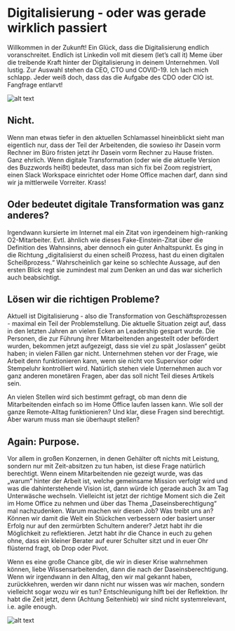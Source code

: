 # Digitalisierung - oder was gerade wirklich passiert

Willkommen in der Zukunft! Ein Glück, dass die Digitalisierung endlich voranschreitet. Endlich ist Linkedin voll mit diesem (let’s call it) Meme über die treibende Kraft hinter der Digitalisierung in deinem Unternehmen. Voll lustig. Zur Auswahl stehen da CEO, CTO und COVID-19. Ich lach mich schlapp. Jeder weiß doch, dass das die Aufgabe des CDO oder CIO ist. Fangfrage entlarvt!

![alt text](../img/blog/covid-meme.jpg "Voll lustig! Achtung Fangfrage!")

## Nicht.

Wenn man etwas tiefer in den aktuellen Schlamassel hineinblickt sieht man eigentlich nur, dass der Teil der Arbeitenden, die sowieso ihr Dasein vorm Rechner im Büro fristen jetzt ihr Dasein vorm Rechner zu Hause fristen. Ganz ehrlich. Wenn digitale Transformation (oder wie die aktuelle Version des Buzzwords heißt) bedeutet, dass man sich fix bei Zoom registriert, einen Slack Workspace einrichtet oder Home Office machen darf, dann sind wir ja mittlerweile Vorreiter. Krass!

## Oder bedeutet digitale Transformation was ganz anderes?

Irgendwann kursierte im Internet mal ein Zitat von irgendeinem high-ranking O2-Mitarbeiter. Evtl. ähnlich wie dieses Fake-Einstein-Zitat über die Definition des Wahnsinns, aber dennoch ein guter Anhaltspunkt. Es ging in die Richtung „digitalisierst du einen scheiß Prozess, hast du einen digitalen Scheißprozess.“ Wahrscheinlich gar keine so schlechte Aussage, auf den ersten Blick regt sie zumindest mal zum Denken an und das war sicherlich auch beabsichtigt.

## Lösen wir die richtigen Probleme?

Aktuell ist Digitalisierung - also die Transformation von Geschäftsprozessen - maximal ein Teil der Problemstellung. Die aktuelle Situation zeigt auf, dass in den letzten Jahren an vielen Ecken an Leadership gespart wurde. Die Personen, die zur Führung ihrer Mitarbeitenden angestellt oder befördert wurden, bekommen jetzt aufgezeigt, dass sie viel zu spät „loslassen“ geübt haben; in vielen Fällen gar nicht. Unternehmen stehen vor der Frage, wie Arbeit denn funktionieren kann, wenn sie nicht von Supervisor oder Stempeluhr kontrolliert wird. Natürlich stehen viele Unternehmen auch vor ganz anderen monetären Fragen, aber das soll nicht Teil dieses Artikels sein.

An vielen Stellen wird sich bestimmt gefragt, ob man denn die Mitarbeitenden einfach so im Home Office laufen lassen kann. Wie soll der ganze Remote-Alltag funktionieren? Und klar, diese Fragen sind berechtigt. Aber warum muss man sie überhaupt stellen?

## Again: Purpose.

Vor allem in großen Konzernen, in denen Gehälter oft nichts mit Leistung, sondern nur mit Zeit-absitzen zu tun haben, ist diese Frage natürlich berechtigt. Wenn einem Mitarbeitenden nie gezeigt wurde, was das „warum“ hinter der Arbeit ist, welche gemeinsame Mission verfolgt wird und was die dahinterstehende Vision ist, dann würde ich gerade auch 3x am Tag Unterwäsche wechseln. Vielleicht ist jetzt der richtige Moment sich die Zeit im Home Office zu nehmen und über das Thema „Daseinsberechtigung“ mal nachzudenken. Warum machen wir diesen Job? Was treibt uns an? Können wir damit die Welt ein Stückchen verbessern oder basiert unser Erfolg nur auf den zermürbten Schultern anderer? Jetzt habt ihr die Möglichkeit zu reflektieren. Jetzt habt ihr die Chance in euch zu gehen ohne, dass ein kleiner Berater auf eurer Schulter sitzt und in euer Ohr flüsternd fragt, ob Drop oder Pivot.

Wenn es eine große Chance gibt, die wir in dieser Krise wahrnehmen können, liebe Wissensarbeitenden, dann die nach der Daseinsberechtigung. Wenn wir irgendwann in den Alltag, den wir mal gekannt haben, zurückkehren, werden wir dann nicht nur wissen was wir machen, sondern vielleicht sogar wozu wir es tun? Entschleunigung hilft bei der Reflektion. Ihr habt die Zeit jetzt, denn (Achtung Seitenhieb) wir sind nicht systemrelevant, i.e. agile enough.

![alt text](../img/blog/2020-04-16-ralph.jpg "Richtig krass digitalisierter Punk im Home Office.")
